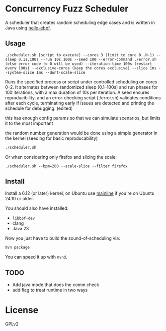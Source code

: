 Concurrency Fuzz Scheduler
===========

A scheduler that creates random scheduling edge cases and is written in Java using [hello-ebpf](https://github.com/parttimenerd/hello-ebpf).

## Usage

```
./scheduler.sh [script to execute] --cores 3 (limit to core 0..N-1) --sleep 0.1s,100s --run 10s,100s --seed 100 --error-command ./error.sh (else error code != 0 will be used) --iteration-time 100s (restart every 100s) --exclusive-cores (keep the cores exclusive) --slice 1ms --system-slice 1ms --dont-scale-slice
```

Runs the specified process or script under controlled scheduling on cores 0–2. It alternates between randomized sleep (0.1–100s) and run phases for 100 iterations, with a max duration of 10s per iteration. A seed ensures reproducibility, and an error-checking script (./error.sh) validates conditions after each cycle, terminating early if issues are detected and printing the schedule for debugging. (edited)

this has enough config params so that we can simulate scenarios, but limits it to the most important

the random number generation would be done using a simple generator in the kernel (seeding for basic reproducability)

```sh
./scheduler.sh
```

Or when considering only firefox and slicing the scale:
```
./scheduler.sh --bpm=200 --scale-slice --filter firefox
```

## Install

Install a 6.12 (or later) kernel, on Ubuntu use [mainline](https://github.com/bkw777/mainline) if you're on Ubuntu 24.10 or older.

You should also have installed:

- `libbpf-dev`
- clang
- Java 23

Now you just have to build the sound-of-scheduling via:

```sh
mvn package
```

You can speed it up with `mvnd`.

TODO
----
- Add java mode that does the comm check
- add flag to treat runtime in two ways

License
=======
GPLv2